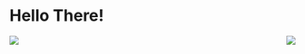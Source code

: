 # Hello There!

<a href="https://github.com/Bastian110">
  <img align="center" src="https://github-readme-stats.vercel.app/api?username=Bastian1110&show_icons=true&theme=cobalt" />
</a>

<a href="https://github.com/Bastian1110">
  <img align="right" src="https://github-readme-stats.vercel.app/api/top-langs/?username=Bastian1110&layout=compact&theme=cobalt&langs_count=8" />
</a>
